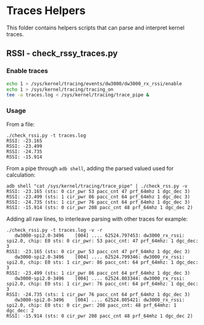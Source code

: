 # Traces Helpers

This folder contains helpers scripts that can parse and interpret kernel traces.

## RSSI - check_rssy_traces.py

### Enable traces

``` bash
echo 1 > /sys/kernel/tracing/events/dw3000/dw3000_rx_rssi/enable
echo 1 > /sys/kernel/tracing/tracing_on
tee -a traces.log < /sys/kernel/tracing/trace_pipe &
```

### Usage

From a file:

```
./check_rssi.py -t traces.log
RSSI: -23.165
RSSI: -23.499
RSSI: -24.735
RSSI: -15.914
```

From a pipe through `adb shell`, adding the parsed valued used for calculation:

```
adb shell "cat /sys/kernel/tracing/trace_pipe" | ./check_rss.py -v
RSSI: -23.165 (sts: 0 cir_pwr 53 pacc_cnt 47 prf_64mhz 1 dgc_dec 3)
RSSI: -23.499 (sts: 1 cir_pwr 86 pacc_cnt 64 prf_64mhz 1 dgc_dec 3)
RSSI: -24.735 (sts: 1 cir_pwr 76 pacc_cnt 64 prf_64mhz 1 dgc_dec 3)
RSSI: -15.914 (sts: 0 cir_pwr 208 pacc_cnt 48 prf_64mhz 1 dgc_dec 2)
```

Adding all raw lines, to interleave parsing with other traces for example:

```
./check_rssi.py -t traces.log -v -r
   dw3000-spi2.0-3496    [004] .... 62524.797453: dw3000_rx_rssi: spi2.0, chip: E0 sts: 0 cir_pwr: 53 pacc_cnt: 47 prf_64mhz: 1 dgc_dec: 3
RSSI: -23.165 (sts: 0 cir_pwr 53 pacc_cnt 47 prf_64mhz 1 dgc_dec 3)
   dw3000-spi2.0-3496    [004] .... 62524.799346: dw3000_rx_rssi: spi2.0, chip: E0 sts: 1 cir_pwr: 86 pacc_cnt: 64 prf_64mhz: 1 dgc_dec: 3
RSSI: -23.499 (sts: 1 cir_pwr 86 pacc_cnt 64 prf_64mhz 1 dgc_dec 3)
   dw3000-spi2.0-3496    [004] .... 62524.803344: dw3000_rx_rssi: spi2.0, chip: E0 sts: 1 cir_pwr: 76 pacc_cnt: 64 prf_64mhz: 1 dgc_dec: 3
RSSI: -24.735 (sts: 1 cir_pwr 76 pacc_cnt 64 prf_64mhz 1 dgc_dec 3)
   dw3000-spi2.0-3496    [004] .... 62524.805421: dw3000_rx_rssi: spi2.0, chip: E0 sts: 0 cir_pwr: 208 pacc_cnt: 48 prf_64mhz: 1 dgc_dec: 2
RSSI: -15.914 (sts: 0 cir_pwr 208 pacc_cnt 48 prf_64mhz 1 dgc_dec 2)
```
